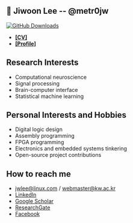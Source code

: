 📜 Jiwoon Lee -- @metr0jw
- 
[![GitHub Downloads](https://img.shields.io/github/downloads/metr0jw/metr0jw/total?style=flat-square)](https://github.com/metr0jw/metr0jw/releases/download/main/CV-Jiwoon.pdf)
- [**[CV]**](https://github.com/metr0jw/metr0jw/releases/download/main/CV-Jiwoon.pdf)
- [**[Profile]**](http://bcml.kw.ac.kr/people/ms-course/)

## Research Interests
- Computational neuroscience
- Signal processing
- Brain-computer interface
- Statistical machine learning

## Personal Interests and Hobbies
- Digital logic design
- Assembly programming
- FPGA programming
- Electronics and embedded systems tinkering
- Open-source project contributions

How to reach me
-
- <jwlee@linux.com> / <webmaster@kw.ac.kr>
- [LinkedIn](https://www.linkedin.com/in/metr0jw/)
- [Google Scholar](https://scholar.google.com/citations?user=L8N4pFoAAAAJ&hl=en)
- [ResearchGate](https://www.researchgate.net/profile/Jiwoon-Lee-3)
- [Facebook](https://www.facebook.com/jwlee.compneuro)
 
<!--
**metr0jw/metr0jw** is a ✨ _special_ ✨ repository because its `README.md` (this file) appears on your GitHub profile.

Here are some ideas to get you started:

- 🔭 I’m currently working on ...
- 🌱 I’m currently learning ...
- 👯 I’m looking to collaborate on ...
- 🤔 I’m looking for help with ...
- 💬 Ask me about ...
- 📫 How to reach me: ...
- 😄 Pronouns: ...
- ⚡ Fun fact: ...
-->
